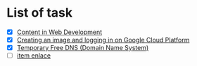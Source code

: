 # List of task
- [x] [Content in Web Development](https://github.com/geolaurajaimes/gislaura/blob/main/a01webdevelopment/Readme.md)
- [x] [Creating an image and logging in on Google Cloud Platform](https://github.com/geolaurajaimes/gislaura/blob/main/a01webdevelopment/w01_virtualmachine.md)
- [x] [Temporary Free DNS (Domain Name System)](https://github.com/geolaurajaimes/gislaura/blob/main/a01webdevelopment/w02_duckDNS.md)
- [ ] [item enlace](URL)
